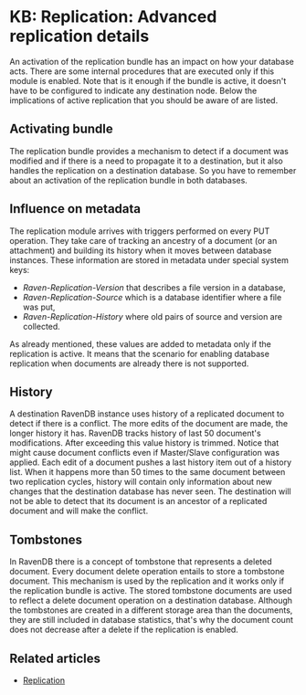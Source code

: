# KB: Replication: Advanced replication details

An activation of the replication bundle has an impact on how your database acts. There are some internal procedures that are executed only if this module is enabled. Note that is it enough if the bundle is active, it doesn't have to be configured to indicate any destination node. Below the implications of active replication that you should be aware of are listed.

## Activating bundle

The replication bundle provides a mechanism to detect if a document was modified and if there is a need to propagate it to a destination, but it also handles the replication on a destination database. So you have to remember about an activation of the replication bundle in both databases.

## Influence on metadata

The replication module arrives with triggers performed on every PUT operation. They take care of tracking an ancestry of a document (or an attachment) and building its history when it moves between database instances. These information are stored in metadata under special system keys:

* *Raven-Replication-Version* that describes a file version in a database,
* *Raven-Replication-Source* which is a database identifier where a file was put,
* *Raven-Replication-History* where old pairs of source and version are collected.

As already mentioned, these values are added to metadata only if the replication is active. It means that the scenario for enabling database replication when documents are already there is not supported.

## History

A destination RavenDB instance uses history of a replicated document to detect if there is a conflict. The more edits of the document are made, the longer history it has. RavenDB tracks history of last 50 document's modifications. After exceeding this value history is trimmed. Notice that might cause document conflicts even if Master/Slave configuration was applied. Each edit of a document pushes a last history item out of a history list. When it happens more than 50 times to the same document between two replication cycles, history will contain only information about new changes that the destination database has never seen. The destination will not be able to detect that its document is an ancestor of a replicated document and will make the conflict.

## Tombstones

In RavenDB there is a concept of tombstone that represents a deleted document. Every document delete operation entails to store a tombstone document. This mechanism is used by the replication and it works only if the replication bundle is active. The stored tombstone documents are used to reflect a delete document operation on a destination database. Although the tombstones are created in a different storage area than the documents, they are still included in database statistics, that's why the document count does not decrease after a delete if the replication is enabled.

## Related articles

- [Replication](../scaling-out/replication/how-replication-works)
